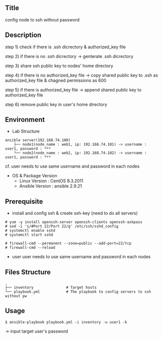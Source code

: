 ## Title
config node to ssh without password 


## Description
step 1) check if there is .ssh dicrectory & authorized_key file

step 2) if there is no .ssh dicrectory -> genterate .ssh dicrectory

step 3) share ssh public key to nodes' home directory

step 4) if there is no authorized_key file -> copy shared public key to .ssh as authorized_key file & chagned permissions as 600


step 5) if there is authorized_key file -> append shared public key to authorized_key 
file

step 6) remove public key in user's home directory


## Environment
- Lab Structure
```
ansible server(192.168.74.100)               
    ├── node1(node_name : web1, ip: 192.168.74.101) -> username : user1, password : ***
    └── node2(node_name : web2, ip: 192.168.74.102) -> username : user1, password : ***
```
cf. user needs to use same username and password in each nodes

- OS & Package Version
    - Linux Version : CentOS 8.3.2011
    - Ansible Version : ansible 2.9.21


## Prerequisite
- install and config ssh & create ssh-key (need to do all servers)
```
# yum -y install openssh-server openssh-clients openssh-askpass
# sed -i 's/#Port 22/Port 22/g' /etc/ssh/sshd_config
# systemctl enable sshd
# systemctl start sshd

# firewall-cmd --permanent --zone=public --add-port=22/tcp
# firewall-cmd --reload
```

- user 
user needs to use same username and password in each nodes


## Files Structure
```
.
├── inventory               # Target hosts
└── playbook.yml            # The playbook to config servers to ssh without pw

```

## Usage
```
$ ansible-playbook playbook.yml -i inventory -u user1 -k
```
-> input target user's password